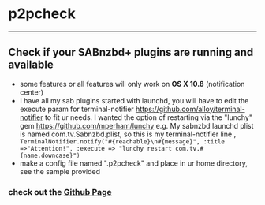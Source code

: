 # **p2pcheck**
------------


## Check if your **SABnzbd+** plugins are running and available
 * some features or all features will only work on **OS X 10.8** (notification center)
 * I have all my sab plugins started with launchd, you will have to edit the execute param for terminal-notifier  https://github.com/alloy/terminal-notifier to fit ur needs. I wanted the option of restarting via the "lunchy" gem https://github.com/mperham/lunchy
e.g. My sabnzbd launchd plist is named com.tv.Sabnzbd.plist, so this is my terminal-notifier line , ```		TerminalNotifier.notify("#{reachable}\n#{message}", :title =>"Attention!", :execute => "lunchy restart com.tv.#{name.downcase}")```
 * make a config file named ".p2pcheck" and place in ur home directory, see the sample provided

### check out the [**Github Page**](http://capybara.github.com/p2pcheck)